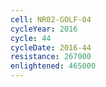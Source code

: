 ```yaml
---
cell: NR02-GOLF-04
cycleYear: 2016
cycle: 44
cycleDate: 2016-44
resistance: 267000
enlightened: 465000
---
```

